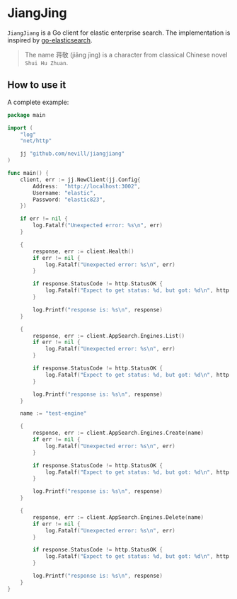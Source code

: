# JiangJing
`JiangJiang` is a Go client for elastic enterprise search. The implementation is inspired by [go-elasticsearch](https://github.com/elastic/go-elasticsearch/).
> The name 蒋敬 (jiǎng jìng) is a character from classical Chinese novel `Shui Hu Zhuan`.


## How to use it
A complete example:

```go
package main

import (
	"log"
	"net/http"

	jj "github.com/nevill/jiangjiang"
)

func main() {
	client, err := jj.NewClient(jj.Config{
		Address:  "http://localhost:3002",
		Username: "elastic",
		Password: "elastic823",
	})

	if err != nil {
		log.Fatalf("Unexpected error: %s\n", err)
	}

	{
		response, err := client.Health()
		if err != nil {
			log.Fatalf("Unexpected error: %s\n", err)
		}

		if response.StatusCode != http.StatusOK {
			log.Fatalf("Expect to get status: %d, but got: %d\n", http.StatusOK, response.StatusCode)
		}

		log.Printf("response is: %s\n", response)
	}

	{
		response, err := client.AppSearch.Engines.List()
		if err != nil {
			log.Fatalf("Unexpected error: %s\n", err)
		}

		if response.StatusCode != http.StatusOK {
			log.Fatalf("Expect to get status: %d, but got: %d\n", http.StatusOK, response.StatusCode)
		}

		log.Printf("response is: %s\n", response)
	}

	name := "test-engine"

	{
		response, err := client.AppSearch.Engines.Create(name)
		if err != nil {
			log.Fatalf("Unexpected error: %s\n", err)
		}

		if response.StatusCode != http.StatusOK {
			log.Fatalf("Expect to get status: %d, but got: %d\n", http.StatusOK, response.StatusCode)
		}

		log.Printf("response is: %s\n", response)
	}

	{
		response, err := client.AppSearch.Engines.Delete(name)
		if err != nil {
			log.Fatalf("Unexpected error: %s\n", err)
		}

		if response.StatusCode != http.StatusOK {
			log.Fatalf("Expect to get status: %d, but got: %d\n", http.StatusOK, response.StatusCode)
		}

		log.Printf("response is: %s\n", response)
	}
}
```
